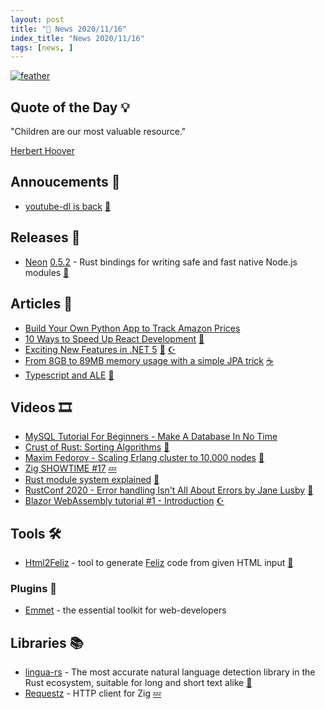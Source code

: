 ```yaml
---
layout: post
title: "📜 News 2020/11/16"
index_title: "News 2020/11/16"
tags: [news, ]
---
```


<a href="https://daily-tech-news.github.io/2020/11/16/news.html">
  <img src="https://user-images.githubusercontent.com/430272/99341772-44730d80-2869-11eb-8916-d916dcc4bc0d.jpg"
     alt="feather"
     class="image">
</a>

## Quote of the Day 💡

"Children are our most valuable resource."

[Herbert Hoover](https://en.wikipedia.org/wiki/Herbert_Hoover)

## Annoucements 🥁

- [youtube-dl is back](https://github.blog/2020-11-16-standing-up-for-developers-youtube-dl-is-back/) [🐍](https://www.python.org "#python")

## Releases 🥳

- [Neon](www.neon-bindings.com) [0.5.2](https://github.com/neon-bindings/neon/releases/tag/0.5.2) - Rust bindings for writing safe and fast native Node.js modules [🦀](https://www.rust-lang.org "#rust")

## Articles 📜

- [Build Your Own Python App to Track Amazon Prices](https://medium.com/the-innovation/python-app-to-track-amazon-prices-21dac42ef0b6)
- [10 Ways to Speed Up React Development](https://thecarrots.io/blog/10-ways-to-speed-up-react-development) [🔶](https://reactjs.org "#reactjs")
- [Exciting New Features in .NET 5](https://samwalpole.com/exciting-new-features-in-net-5) [🔷](https://fsharp.org "#fsharp #dotnet") [☪️ ](https://docs.microsoft.com/en-us/dotnet/csharp "#csharp #dotnet")
- [From 8GB to 89MB memory usage with a simple JPA trick](http://blog.dmitryalexandrov.net/fetching-all-the-data-in-jpa) [☕️](https://www.java.com "#java")
- [Typescript and ALE](https://blog.ffff.lt/posts/typescript-and-ale) [🔷](https://www.typescriptlang.org "#typescript")

## Videos 🎞

- [MySQL Tutorial For Beginners - Make A Database In No Time](https://www.youtube.com/watch?v=VPXIJIt7yJ8)
- [Crust of Rust: Sorting Algorithms](https://www.youtube.com/watch?v=h4RkCyJyXmM) [🦀](https://www.rust-lang.org "#rust")
- [Maxim Fedorov - Scaling Erlang cluster to 10,000 nodes](https://www.youtube.com/watch?v=FJQyv26tFZ8) [📡](https://www.erlang.org "#erlang")
- [Zig SHOWTIME #17](https://www.youtube.com/watch?v=FLxk26l4tfg) [💤](https://ziglang.org "#ziglang")
- [Rust module system explained](https://www.youtube.com/watch?v=4KsAsGhFo4U) [🦀](https://www.rust-lang.org "#rust")
- [RustConf 2020 - Error handling Isn't All About Errors by Jane Lusby](https://www.youtube.com/watch?v=rAF8mLI0naQ) [🦀](https://www.rust-lang.org "#rust")
- [Blazor WebAssembly tutorial #1 - Introduction](https://www.youtube.com/watch?v=36KMKeDDdiE0) [☪️ ](https://docs.microsoft.com/en-us/dotnet/csharp "#csharp #dotnet")

## Tools 🛠

- [Html2Feliz](https://thisfunctionaltom.github.io/Html2Feliz) - tool to generate [Feliz](https://zaid-ajaj.github.io/Feliz) code from given HTML input [🔷](https://fsharp.org "#fsharp #dotnet")

### Plugins 🔌

- [Emmet](https://emmet.io) - the essential toolkit for web-developers

## Libraries 📚

- [lingua-rs](https://github.com/pemistahl/lingua-rs) - The most accurate natural language detection library in the Rust ecosystem, suitable for long and short text alike [🦀](https://www.rust-lang.org "#rust")
- [Requestz](https://www.reddit.com/r/Zig/comments/ju1hud/requestz_http_client_for_zig) - HTTP client for Zig [💤](https://ziglang.org "#ziglang")

